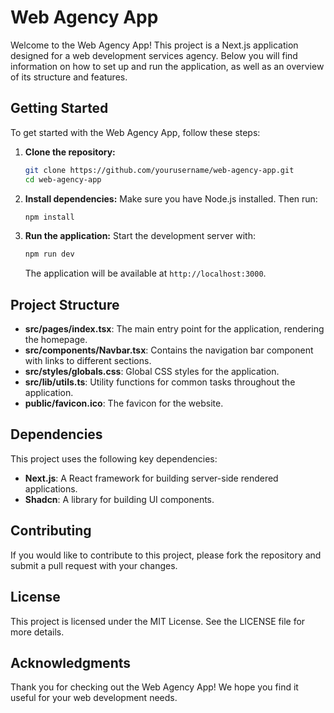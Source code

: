 # Web Agency App

Welcome to the Web Agency App! This project is a Next.js application designed for a web development services agency. Below you will find information on how to set up and run the application, as well as an overview of its structure and features.

## Getting Started

To get started with the Web Agency App, follow these steps:

1. **Clone the repository:**
   ```bash
   git clone https://github.com/yourusername/web-agency-app.git
   cd web-agency-app
   ```

2. **Install dependencies:**
   Make sure you have Node.js installed. Then run:
   ```bash
   npm install
   ```

3. **Run the application:**
   Start the development server with:
   ```bash
   npm run dev
   ```
   The application will be available at `http://localhost:3000`.

## Project Structure

- **src/pages/index.tsx**: The main entry point for the application, rendering the homepage.
- **src/components/Navbar.tsx**: Contains the navigation bar component with links to different sections.
- **src/styles/globals.css**: Global CSS styles for the application.
- **src/lib/utils.ts**: Utility functions for common tasks throughout the application.
- **public/favicon.ico**: The favicon for the website.

## Dependencies

This project uses the following key dependencies:

- **Next.js**: A React framework for building server-side rendered applications.
- **Shadcn**: A library for building UI components.

## Contributing

If you would like to contribute to this project, please fork the repository and submit a pull request with your changes.

## License

This project is licensed under the MIT License. See the LICENSE file for more details.

## Acknowledgments

Thank you for checking out the Web Agency App! We hope you find it useful for your web development needs.